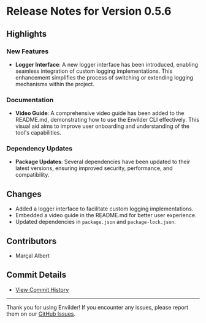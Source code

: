 # Release Notes for Version 0.5.6

## Highlights

### New Features
- **Logger Interface**: A new logger interface has been introduced, enabling seamless integration of custom logging implementations. This enhancement simplifies the process of switching or extending logging mechanisms within the project.

### Documentation
- **Video Guide**: A comprehensive video guide has been added to the README.md, demonstrating how to use the Envilder CLI effectively. This visual aid aims to improve user onboarding and understanding of the tool's capabilities.

### Dependency Updates
- **Package Updates**: Several dependencies have been updated to their latest versions, ensuring improved security, performance, and compatibility.

## Changes
- Added a logger interface to facilitate custom logging implementations.
- Embedded a video guide in the README.md for better user experience.
- Updated dependencies in `package.json` and `package-lock.json`.

## Contributors
- Marçal Albert

## Commit Details
- [View Commit History](https://github.com/macalbert/envilder/commits/main)

---

Thank you for using Envilder! If you encounter any issues, please report them on our [GitHub Issues](https://github.com/macalbert/envilder/issues).